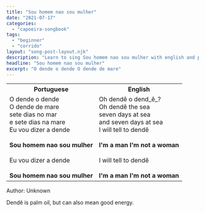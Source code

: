 ```yaml
---
title: "Sou homem nao sou mulher"
date: "2021-07-17"
categories:
  - "capoeira-songbook"
tags:
  - "beginner"
  - "corrido"
layout: "song-post-layout.njk"
description: "Learn to sing Sou homem nao sou mulher with english and portuguese translations along with a video to help you learn."
headline: "Sou homem nao sou mulher"
excerpt: "O dende o dende O dende de mare"
---
```


<table class="capoeira-table">
    <tr class="header-row">
        <th>Portuguese</th>
        <th>English</th>
    </tr>
    <tr>
        <td>
            O dende o dende<br>
            O dende de mare<br>
            sete dias no mar<br>
            e sete dias na mare<br>
            Eu vou dizer a dende<br><br>
            <strong>Sou homem nao sou mulher</strong><br><br>
            Eu vou dizer a dende<br><br>
            <strong>Sou homem nao sou mulher</strong>
        </td>
        <td>
            Oh dendê o dend_ê_?<br>
            Oh dendê the sea<br>
            seven days at sea<br>
            and seven days at sea<br>
            I will tell to dendê<br><br>
            <strong>I'm a man I'm not a woman</strong><br><br>
            I will tell to dendê<br><br>
            <strong>I'm a man I'm not a woman</strong>
        </td>
    </tr>
</table>

<figcaption>
Author: Unknown
</figcaption>

Dendê is palm oil, but can also mean good energy.